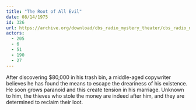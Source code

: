 ```yaml
---
title: "The Root of All Evil"
date: 08/14/1975
id: 326
url: https://archive.org/download/cbs_radio_mystery_theater/cbs_radio_mystery_theater-0301-0350.zip/cbs_radio_mystery_theater-0301-0350%2Fcbsrmt_0326_the_root_of_all_evil.mp3
actors:
  - 205
  - 6
  - 51
  - 190
  - 27
---
```

After discovering $80,000 in his trash bin, a middle-aged copywriter believes he has found the means to escape the dreariness of his existence. He soon grows paranoid and this create tension in his marriage. Unknown to him, the thieves who stole the money are indeed after him, and they are determined to reclaim their loot.
